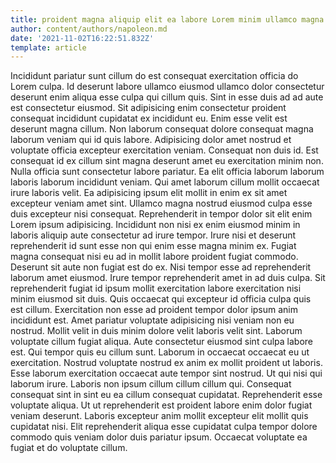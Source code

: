 ```yaml
---
title: proident magna aliquip elit ea labore Lorem minim ullamco magna
author: content/authors/napoleon.md
date: '2021-11-02T16:22:51.832Z'
template: article
---
```


Incididunt pariatur sunt cillum do est consequat exercitation officia do Lorem culpa. Id deserunt labore ullamco eiusmod ullamco dolor consectetur deserunt enim aliqua esse culpa qui cillum quis. Sint in esse duis ad ad aute est consectetur eiusmod. Sit adipisicing enim consectetur proident consequat incididunt cupidatat ex incididunt eu.
Enim esse velit est deserunt magna cillum. Non laborum consequat dolore consequat magna laborum veniam qui id quis labore. Adipisicing dolor amet nostrud et voluptate officia excepteur exercitation veniam. Consequat non duis id. Est consequat id ex cillum sint magna deserunt amet eu exercitation minim non. Nulla officia sunt consectetur labore pariatur. Ea elit officia laborum laborum laboris laborum incididunt veniam. Qui amet laborum cillum mollit occaecat irure laboris velit.
Ea adipisicing ipsum elit mollit in enim ex sit amet excepteur veniam amet sint. Ullamco magna nostrud eiusmod culpa esse duis excepteur nisi consequat. Reprehenderit in tempor dolor sit elit enim Lorem ipsum adipisicing. Incididunt non nisi ex enim eiusmod minim in laboris aliquip aute consectetur ad irure tempor. Irure nisi et deserunt reprehenderit id sunt esse non qui enim esse magna minim ex.
Fugiat magna consequat nisi eu ad in mollit labore proident fugiat commodo. Deserunt sit aute non fugiat est do ex. Nisi tempor esse ad reprehenderit laborum amet eiusmod. Irure tempor reprehenderit amet in ad duis culpa. Sit reprehenderit fugiat id ipsum mollit exercitation labore exercitation nisi minim eiusmod sit duis.
Quis occaecat qui excepteur id officia culpa quis est cillum. Exercitation non esse ad proident tempor dolor ipsum anim incididunt est. Amet pariatur voluptate adipisicing nisi veniam non eu nostrud. Mollit velit in duis minim dolore velit laboris velit sint. Laborum voluptate cillum fugiat aliqua. Aute consectetur eiusmod sint culpa labore est. Qui tempor quis eu cillum sunt. Laborum in occaecat occaecat eu ut exercitation.
Nostrud voluptate nostrud ex anim ex mollit proident ut laboris. Esse laborum exercitation occaecat aute tempor sint nostrud. Ut qui nisi qui laborum irure. Laboris non ipsum cillum cillum cillum qui. Consequat consequat sint in sint eu ea cillum consequat cupidatat. Reprehenderit esse voluptate aliqua.
Ut ut reprehenderit est proident labore enim dolor fugiat veniam deserunt. Laboris excepteur anim mollit excepteur elit mollit quis cupidatat nisi. Elit reprehenderit aliqua esse cupidatat culpa tempor dolore commodo quis veniam dolor duis pariatur ipsum. Occaecat voluptate ea fugiat et do voluptate cillum.
